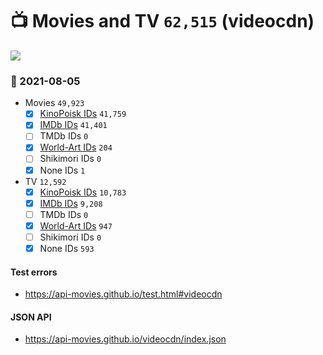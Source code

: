 # :tv: Movies and TV `62,515` (videocdn)

<a href="https://API-Movies.github.io"><img src="https://API-Movies.github.io/banner.png?cache"></a>

### :date: 2021-08-05
- Movies `49,923`
  - [x] <a href="https://API-Movies.github.io/videocdn/movie_kinopoisk_ids.json">KinoPoisk IDs</a> `41,759`
  - [x] <a href="https://API-Movies.github.io/videocdn/movie_imdb_ids.json">IMDb IDs</a> `41,401`
  - [ ] TMDb IDs `0`
  - [x] <a href="https://API-Movies.github.io/videocdn/movie_world_art_ids.json">World-Art IDs</a> `204`
  - [ ] Shikimori IDs `0`
  - [x] None IDs `1`
- TV `12,592`
  - [x] <a href="https://API-Movies.github.io/videocdn/tv_kinopoisk_ids.json">KinoPoisk IDs</a> `10,783`
  - [x] <a href="https://API-Movies.github.io/videocdn/tv_imdb_ids.json">IMDb IDs</a> `9,208`
  - [ ] TMDb IDs `0`
  - [x] <a href="https://API-Movies.github.io/videocdn/tv_world_art_ids.json">World-Art IDs</a> `947`
  - [ ] Shikimori IDs `0`
  - [x] None IDs `593`
#### Test errors
- <a href='https://api-movies.github.io/test.html#videocdn'>https://api-movies.github.io/test.html#videocdn</a>
#### JSON API
- <a href='https://api-movies.github.io/videocdn/index.json'>https://api-movies.github.io/videocdn/index.json</a>
